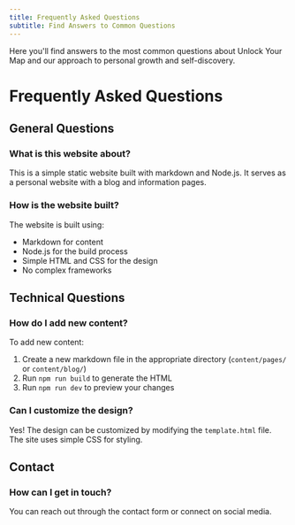 ```yaml
---
title: Frequently Asked Questions
subtitle: Find Answers to Common Questions
---
```


Here you'll find answers to the most common questions about Unlock Your Map and our approach to personal growth and self-discovery.

# Frequently Asked Questions

## General Questions

### What is this website about?
This is a simple static website built with markdown and Node.js. It serves as a personal website with a blog and information pages.

### How is the website built?
The website is built using:
- Markdown for content
- Node.js for the build process
- Simple HTML and CSS for the design
- No complex frameworks

## Technical Questions

### How do I add new content?
To add new content:
1. Create a new markdown file in the appropriate directory (`content/pages/` or `content/blog/`)
2. Run `npm run build` to generate the HTML
3. Run `npm run dev` to preview your changes

### Can I customize the design?
Yes! The design can be customized by modifying the `template.html` file. The site uses simple CSS for styling.

## Contact

### How can I get in touch?
You can reach out through the contact form or connect on social media. 